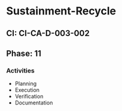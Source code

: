 # Sustainment-Recycle

## CI: CI-CA-D-003-002
## Phase: 11

### Activities
- Planning
- Execution
- Verification
- Documentation
